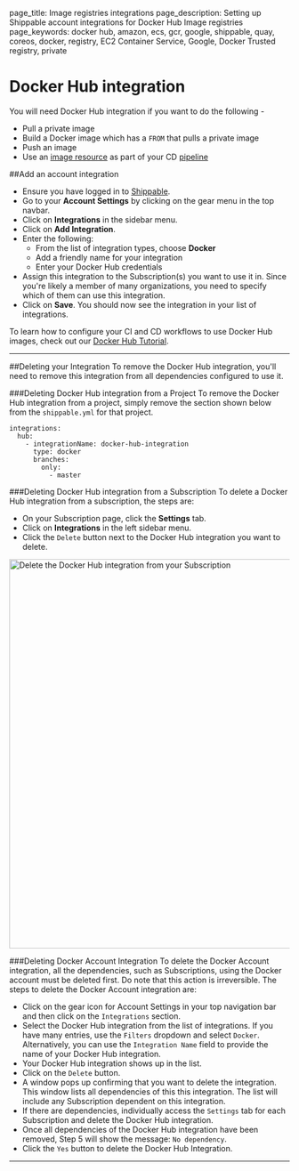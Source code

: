 page_title: Image registries integrations
page_description: Setting up Shippable account integrations for Docker Hub Image registries
page_keywords: docker hub, amazon, ecs, gcr, google, shippable, quay, coreos, docker, registry, EC2 Container Service, Google, Docker Trusted registry, private

# Docker Hub integration

You will need Docker Hub integration if you want to do the following -

- Pull a private image  
- Build a Docker image which has a `FROM` that pulls a private image
- Push an image
- Use an [image resource](../../pipelines/resources/image/) as part of your CD [pipeline](../../pipelines/overview/)

##Add an account integration

* Ensure you have logged in to [Shippable](https://app.shippable.com).
* Go to your **Account Settings** by clicking on the gear menu in the top navbar.
* Click on **Integrations** in the sidebar menu.
* Click on **Add Integration**.
* Enter the following:
	* From the list of integration types, choose **Docker**
	* Add a friendly name for your integration
	* Enter your Docker Hub credentials
* Assign this integration to the Subscription(s) you want to use it in. Since you're likely a member of many organizations, you need to specify which of them can use this integration.
* Click on **Save**. You should now see the integration in your list of integrations.

To learn how to configure your CI and CD workflows to use Docker Hub images, check out our [Docker Hub Tutorial](../../tutorials/ci/integrations/imageRegistries/usingDockerHub/).

---

##Deleting your Integration
To remove the Docker Hub integration, you'll need to remove this integration from all dependencies configured to use it.

###Deleting Docker Hub integration from a Project
To remove the Docker Hub integration from a project, simply remove the section shown below from the `shippable.yml` for that project.

```
integrations:
  hub:
    - integrationName: docker-hub-integration
      type: docker
      branches:
        only:
          - master
```

###Deleting Docker Hub integration from a Subscription
To delete a Docker Hub integration from a subscription, the steps are:

* On your Subscription page, click the **Settings** tab.
* Click on **Integrations** in the left sidebar menu.
* Click the `Delete` button next to the Docker Hub integration you want to delete.

<img src="/ci/images/integrations/imageRegistries/dockerHub/deleteInt.png" alt="Delete the Docker Hub integration from your Subscription" style="width:700px;"/>

###Deleting Docker Account Integration
To delete the Docker Account integration, all the dependencies, such as Subscriptions, using the Docker account must be deleted first. Do note that this action is irreversible. The steps to delete the Docker Account integration are:

* Click on the gear icon for Account Settings in your top navigation bar and then click on the `Integrations` section.
* Select the Docker Hub integration from the list of integrations. If you have many entries, use the `Filters` dropdown and select `Docker`. Alternatively, you can use the `Integration Name` field to provide the name of your Docker Hub integration.
* Your Docker Hub integration shows up in the list.
* Click on the `Delete` button.
* A window pops up confirming that you want to delete the integration. This window lists all dependencies of this this integration. The list will include any Subscription dependent on this integration.
* If there are dependencies, individually access the `Settings` tab for each Subscription and delete the Docker Hub integration.
* Once all dependencies of the Docker Hub integration have been removed, Step 5 will show the message: `No dependency`.
* Click the `Yes` button to delete the Docker Hub Integration.

--------

